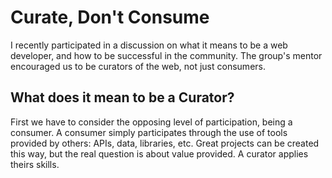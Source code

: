 # Curate, Don't Consume

I recently participated in a discussion on what it means to be a web developer, and how to be successful in the community.  The group's mentor encouraged us to be curators of the web, not just consumers.

## What does it mean to be a Curator?

First we have to consider the opposing level of participation, being a consumer.  A consumer simply participates through the use of tools provided by others: APIs, data, libraries, etc.  Great projects can be created this way, but the real question is about value provided.  A curator applies theirs skills.
